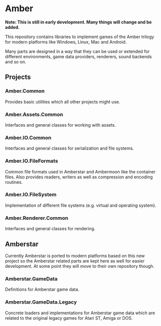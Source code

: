 # Amber

**Note: This is still in early development. Many things will change and be added.**

This repository contains libraries to implement games of the Amber trilogy for modern platforms like Windows, Linux, Mac and Android.

Many parts are designed in a way that they can be used or extended for different environments, game data providers, renderers, sound backends and so on.


## Projects

### Amber.Common

Provides basic utilities which all other projects might use.

### Amber.Assets.Common

Interfaces and general classes for working with assets.

### Amber.IO.Common

Interfaces and general classes for serialization and file systems.

### Amber.IO.FileFormats

Common file formats used in Amberstar and Ambermoon like the container files. Also provides readers, writers as well as compression and encoding routines.

### Amber.IO.FileSystem

Implementation of different file systems (e.g. virtual and operating system).

### Amber.Renderer.Common

Interfaces and general classes for rendering.


## Amberstar

Currently Amberstar is ported to modern platforms based on this new project so the Amberstar related parts are kept here as well for easier development. At some point they will move to their own repository though.

### Amberstar.GameData

Definitions for Amberstar game data.

### Amberstar.GameData.Legacy

Concrete loaders and implementations for Amberstar game data which are related to the original legacy games for Atari ST, Amiga or DOS.

